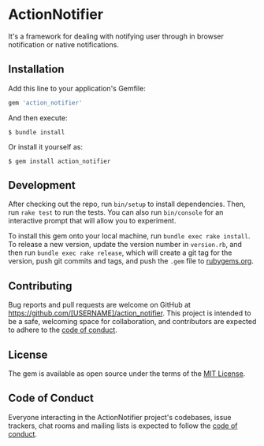 # ActionNotifier

It's a framework for dealing with notifying user through in browser notification or native notifications.

## Installation

Add this line to your application's Gemfile:

```ruby
gem 'action_notifier'
```

And then execute:

    $ bundle install

Or install it yourself as:

    $ gem install action_notifier

## Development

After checking out the repo, run `bin/setup` to install dependencies. Then, run `rake test` to run the tests. You can also run `bin/console` for an interactive prompt that will allow you to experiment.

To install this gem onto your local machine, run `bundle exec rake install`. To release a new version, update the version number in `version.rb`, and then run `bundle exec rake release`, which will create a git tag for the version, push git commits and tags, and push the `.gem` file to [rubygems.org](https://rubygems.org).

## Contributing

Bug reports and pull requests are welcome on GitHub at https://github.com/[USERNAME]/action_notifier. This project is intended to be a safe, welcoming space for collaboration, and contributors are expected to adhere to the [code of conduct](https://github.com/[USERNAME]/action_notifier/blob/master/CODE_OF_CONDUCT.md).


## License

The gem is available as open source under the terms of the [MIT License](https://opensource.org/licenses/MIT).

## Code of Conduct

Everyone interacting in the ActionNotifier project's codebases, issue trackers, chat rooms and mailing lists is expected to follow the [code of conduct](https://github.com/[USERNAME]/action_notifier/blob/master/CODE_OF_CONDUCT.md).
